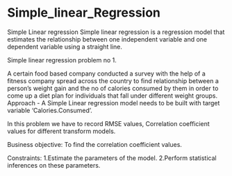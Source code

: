 # Simple_linear_Regression

Simple Linear regression Simple linear regression is a regression model that estimates the relationship between one independent variable and one dependent variable using a straight line.

Simple linear regression problem no 1.

A certain food based company conducted a survey with the help of a fitness company spread across the country to find relationship between a person’s weight gain and the no of calories consumed by them in order to come up a diet plan for individuals that fall under different weight groups. Approach - A Simple Linear regression model needs to be built with target variable ‘Calories.Consumed’.

In this problem we have to record RMSE values, Correlation coefficient values for different transform models.

Business objective: To find the correlation coefficient values.

Constraints: 1.Estimate the parameters of the model. 2.Perform statistical inferences on these parameters.
